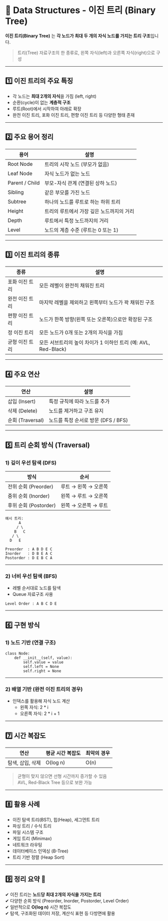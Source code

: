 # 🌳 Data Structures - 이진 트리 (Binary Tree)

**이진 트리(Binary Tree)** 는 **각 노드가 최대 두 개의 자식 노드를 가지는 트리 구조**입니다.

> 트리(Tree) 자료구조의 한 종류로, 왼쪽 자식(left)과 오른쪽 자식(right)으로 구성

---

## 1️⃣ 이진 트리의 주요 특징

- 각 노드는 **최대 2개의 자식**을 가짐 (left, right)
- 순환(cycle)이 없는 **계층적 구조**
- 루트(Root)에서 시작하여 아래로 확장
- 완전 이진 트리, 포화 이진 트리, 편향 이진 트리 등 다양한 형태 존재

---

## 2️⃣ 주요 용어 정리

| 용어            | 설명                                      |
|-----------------|-------------------------------------------|
| Root Node       | 트리의 시작 노드 (부모가 없음)            |
| Leaf Node       | 자식 노드가 없는 노드                     |
| Parent / Child  | 부모-자식 관계 (연결된 상하 노드)         |
| Sibling         | 같은 부모를 가진 노드                     |
| Subtree         | 하나의 노드를 루트로 하는 하위 트리       |
| Height          | 트리의 루트에서 가장 깊은 노드까지의 거리 |
| Depth           | 루트에서 특정 노드까지의 거리             |
| Level           | 노드의 계층 수준 (루트는 0 또는 1)        |

---

## 3️⃣ 이진 트리의 종류

| 종류              | 설명                                                         |
|-------------------|--------------------------------------------------------------|
| 포화 이진 트리     | 모든 레벨이 완전히 채워진 트리                                |
| 완전 이진 트리     | 마지막 레벨을 제외하고 왼쪽부터 노드가 꽉 채워진 구조         |
| 편향 이진 트리     | 노드가 한쪽 방향(왼쪽 또는 오른쪽)으로만 확장된 구조          |
| 정 이진 트리       | 모든 노드가 0개 또는 2개의 자식을 가짐                        |
| 균형 이진 트리     | 모든 서브트리의 높이 차이가 1 이하인 트리 (예: AVL, Red-Black) |

---

## 4️⃣ 주요 연산

| 연산              | 설명                                       |
|-------------------|--------------------------------------------|
| 삽입 (Insert)     | 특정 규칙에 따라 노드를 추가                |
| 삭제 (Delete)     | 노드를 제거하고 구조 유지                   |
| 순회 (Traversal)  | 노드를 특정 순서로 방문 (DFS / BFS)        |

---

## 5️⃣ 트리 순회 방식 (Traversal)

### 1) 깊이 우선 탐색 (DFS)

| 방식               | 순서                  |
|--------------------|------------------------|
| 전위 순회 (Preorder) | 루트 → 왼쪽 → 오른쪽     |
| 중위 순회 (Inorder)  | 왼쪽 → 루트 → 오른쪽     |
| 후위 순회 (Postorder)| 왼쪽 → 오른쪽 → 루트     |

```
예시 트리:
      A
     / \
    B   C
   / \
  D   E

Preorder  : A B D E C  
Inorder   : D B E A C  
Postorder : D E B C A
```

---

### 2) 너비 우선 탐색 (BFS)

- 레벨 순서대로 노드를 탐색
- Queue 자료구조 사용

```
Level Order : A B C D E
```

---

## 6️⃣ 구현 방식

### 1) 노드 기반 (연결 구조)

```
class Node:
    def __init__(self, value):
        self.value = value
        self.left = None
        self.right = None
```

---

### 2) 배열 기반 (완전 이진 트리의 경우)

- 인덱스를 활용해 자식 노드 계산  
  - 왼쪽 자식: 2 * i  
  - 오른쪽 자식: 2 * i + 1

---

## 7️⃣ 시간 복잡도

| 연산       | 평균 시간 복잡도 | 최악의 경우 |
|------------|------------------|--------------|
| 탐색, 삽입, 삭제 | O(log n)          | O(n)         |

> 균형이 맞지 않으면 선형 시간까지 증가할 수 있음  
> AVL, Red-Black Tree 등으로 보완 가능

---

## 8️⃣ 활용 사례

- 이진 탐색 트리(BST), 힙(Heap), 세그먼트 트리
- 파싱 트리 / 수식 트리
- 파일 시스템 구조
- 게임 트리 (Minimax)
- 네트워크 라우팅
- 데이터베이스 인덱싱 (B-Tree)
- 트리 기반 정렬 (Heap Sort)

---

## 9️⃣ 정리 요약 🎯

✔ 이진 트리는 **노드당 최대 2개의 자식을 가지는 트리**  
✔ 다양한 순회 방식 (Preorder, Inorder, Postorder, Level Order)  
✔ 일반적으로 **O(log n)** 시간 복잡도  
✔ 탐색, 구조화된 데이터 저장, 계산식 표현 등 다방면에 활용
